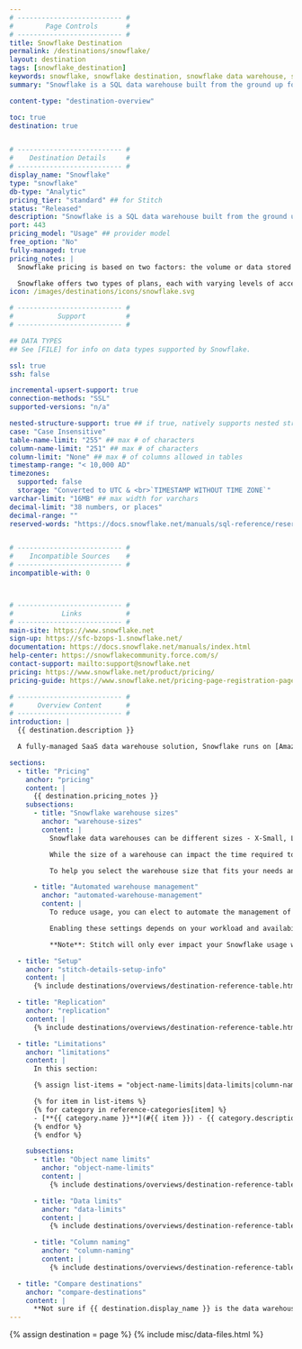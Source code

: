 ```yaml
---
# -------------------------- #
#        Page Controls       #
# -------------------------- #
title: Snowflake Destination
permalink: /destinations/snowflake/
layout: destination
tags: [snowflake_destination]
keywords: snowflake, snowflake destination, snowflake data warehouse, snowflake etl, etl to snowflake
summary: "Snowflake is a SQL data warehouse built from the ground up for the cloud, designed with a patented new architecture to handle today’s and tomorrow’s data and analytics."

content-type: "destination-overview"

toc: true
destination: true


# -------------------------- #
#    Destination Details     #
# -------------------------- #
display_name: "Snowflake"
type: "snowflake"
db-type: "Analytic"
pricing_tier: "standard" ## for Stitch
status: "Released"
description: "Snowflake is a SQL data warehouse built from the ground up for the cloud, designed with a patented new architecture to handle today’s and tomorrow’s data and analytics."
port: 443
pricing_model: "Usage" ## provider model
free_option: "No"
fully-managed: true
pricing_notes: |
  Snowflake pricing is based on two factors: the volume or data stored in your Snowflake destination and the amount of compute usage (the time the server runs) in seconds. 

  Snowflake offers two types of plans, each with varying levels of access and features. There are On Demand plans which are commitment-free and usage-based. The alternative is a Capacity option, which guarantees secure price discounts. [Learn more about Snowflake plans and pricing here]({{ destination.pricing }}).
icon: /images/destinations/icons/snowflake.svg

# -------------------------- #
#           Support          #
# -------------------------- #

## DATA TYPES
## See [FILE] for info on data types supported by Snowflake.

ssl: true
ssh: false

incremental-upsert-support: true
connection-methods: "SSL"
supported-versions: "n/a"

nested-structure-support: true ## if true, natively supports nested structures
case: "Case Insensitive"
table-name-limit: "255" ## max # of characters
column-name-limit: "251" ## max # of characters
column-limit: "None" ## max # of columns allowed in tables
timestamp-range: "< 10,000 AD"
timezones:
  supported: false
  storage: "Converted to UTC & <br>`TIMESTAMP WITHOUT TIME ZONE`"
varchar-limit: "16MB" ## max width for varchars
decimal-limit: "38 numbers, or places"
decimal-range: ""
reserved-words: "https://docs.snowflake.net/manuals/sql-reference/reserved-keywords.html"


# -------------------------- #
#    Incompatible Sources    #
# -------------------------- #
incompatible-with: 0



# -------------------------- #
#            Links           #
# -------------------------- #
main-site: https://www.snowflake.net
sign-up: https://sfc-bzops-1.snowflake.net/
documentation: https://docs.snowflake.net/manuals/index.html
help-center: https://snowflakecommunity.force.com/s/
contact-support: mailto:support@snowflake.net
pricing: https://www.snowflake.net/product/pricing/
pricing-guide: https://www.snowflake.net/pricing-page-registration-page/

# -------------------------- #
#      Overview Content      #
# -------------------------- #
introduction: |
  {{ destination.description }}

  A fully-managed SaaS data warehouse solution, Snowflake runs on [Amazon Web Services](http://aws.amazon.com/) cloud infrastructure: AWS EC2 virtual compute instances are used for compute needs, while S3 is utilized for persistent data storage.

sections:
  - title: "Pricing"
    anchor: "pricing"
    content: |
      {{ destination.pricing_notes }}
    subsections:
      - title: "Snowflake warehouse sizes"
        anchor: "warehouse-sizes"
        content: |
          Snowflake data warehouses can be different sizes - X-Small, Large, and 3X-Large, for example - which defines how many servers will comprise each cluster in a warehouse.

          While the size of a warehouse can impact the time required to execute queries, bigger doesn't always mean better. Warehouse size is directly tied to the number of credits used, which will directly impact your Snowflake costs. [Learn more about Snowflake warehouse sizes here](https://docs.snowflake.net/manuals/user-guide/warehouses-overview.html){:target="_blank"}.

          To help you select the warehouse size that fits your needs and budget, check out [Snowflake's Warehouse Considerations guide](https://docs.snowflake.net/manuals/user-guide/warehouses-considerations.html){:target="_blank"} before getting started.

      - title: "Automated warehouse management"
        anchor: "automated-warehouse-management"
        content: |
          To reduce usage, you can elect to automate the management of your Snowflake warehouse. This means that you can elect to suspend the warehouse when there's no activity after a specified period of time, and then automatically resume when there is. Note that these settings apply to the entire warehouse and not individual clusters.

          Enabling these settings depends on your workload and availability needs. [Learn more about the Auto Suspend and Auto Resume features here](https://docs.snowflake.net/manuals/user-guide/warehouses-considerations.html#automating-warehouse-management){:target="_blank"}.

          **Note**: Stitch will only ever impact your Snowflake usage when loading data.

  - title: "Setup"
    anchor: "stitch-details-setup-info"
    content: |
      {% include destinations/overviews/destination-reference-table.html list="stitch-details" %}

  - title: "Replication"
    anchor: "replication"
    content: |
      {% include destinations/overviews/destination-reference-table.html list="replication" %}

  - title: "Limitations"
    anchor: "limitations"
    content: |
      In this section:

      {% assign list-items = "object-name-limits|data-limits|column-naming" | split: "|" %}

      {% for item in list-items %}
      {% for category in reference-categories[item] %}
      - [**{{ category.name }}**](#{{ item }}) - {{ category.description | flatify }}
      {% endfor %}
      {% endfor %}

    subsections:
      - title: "Object name limits"
        anchor: "object-name-limits"
        content: |
          {% include destinations/overviews/destination-reference-table.html list="object-name-limits" %}

      - title: "Data limits"
        anchor: "data-limits"
        content: |
          {% include destinations/overviews/destination-reference-table.html list="data-limits" %}

      - title: "Column naming"
        anchor: "column-naming"
        content: |
          {% include destinations/overviews/destination-reference-table.html list="column-naming" %}

  - title: "Compare destinations"
    anchor: "compare-destinations"
    content: |
      **Not sure if {{ destination.display_name }} is the data warehouse for you?** Check out the [Choosing a Stitch Destination]({{ link.destinations.overviews.choose-destination | prepend: site.baseurl }}) guide to compare each of Stitch's destination offerings.
---
```

{% assign destination = page %}
{% include misc/data-files.html %}